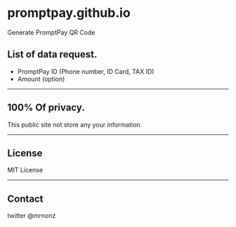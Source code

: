 # promptpay.github.io
Generate PromptPay QR Code

## List of data request.
- PromptPay ID (Phone number, ID Card, TAX ID)
- Amount (option)

---

## 100% Of privacy.
This public site not store any your information.

---

## License
MIT License

---

## Contact
twitter @mrnonz
